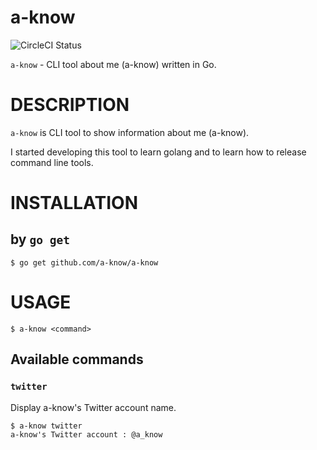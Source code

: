 # a-know

![CircleCI Status](https://circleci.com/gh/a-know/a-know.svg?style=svg)

`a-know` - CLI tool about me (a-know) written in Go.

# DESCRIPTION
`a-know` is CLI tool to show information about me (a-know).

I started developing this tool to learn golang and to learn how to release command line tools.

# INSTALLATION
## by `go get`

```
$ go get github.com/a-know/a-know
```
# USAGE

`$ a-know <command>`

## Available commands
### `twitter`

Display a-know's Twitter account name.

```
$ a-know twitter
a-know's Twitter account : @a_know
```
